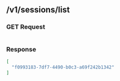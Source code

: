 ## /v1/sessions/list

### GET Request

```json

```

### Response

```json
[
  "f0993183-7df7-4490-b0c3-a69f242b1342"
]
```